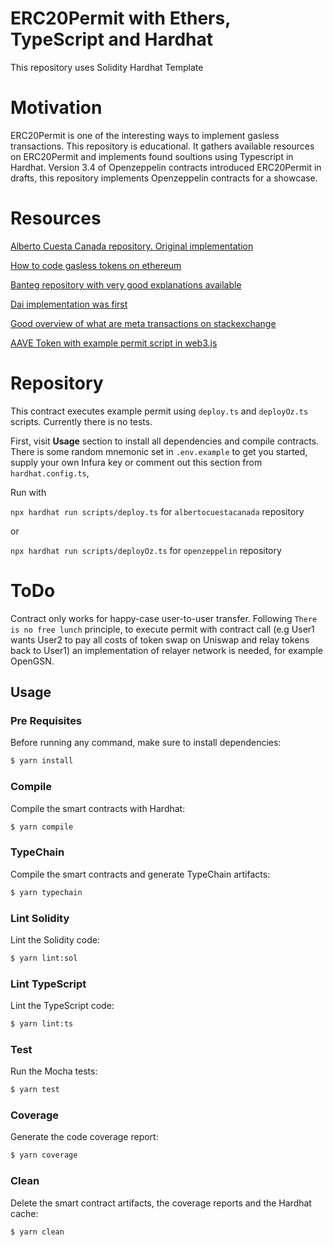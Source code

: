 # ERC20Permit with Ethers, TypeScript and Hardhat

This repository uses Solidity Hardhat Template

# Motivation

ERC20Permit is one of the interesting ways to implement gasless transactions. This repository is educational. It gathers available resources on ERC20Permit and implements found soultions using Typescript in Hardhat. Version 3.4 of Openzeppelin contracts introduced ERC20Permit in drafts, this repository implements Openzeppelin contracts for a showcase.

# Resources

[Alberto Cuesta Canada repository. Original implementation](https://github.com/albertocuestacanada/ERC20Permit)

[How to code gasless tokens on ethereum](https://hackernoon.com/how-to-code-gas-less-tokens-on-ethereum-43u3ew4)

[Banteg repository with very good explanations available](https://github.com/banteg/permit-deposit)

[Dai implementation was first](https://docs.makerdao.com/smart-contract-modules/dai-module/dai-detailed-documentation)

[Good overview of what are meta transactions on stackexchange](https://ethereum.stackexchange.com/a/78653)

[AAVE Token with example permit script in web3.js](https://docs.aave.com/developers/the-core-protocol/aave-token#permit)

# Repository

This contract executes example permit using `deploy.ts` and `deployOz.ts` scripts. Currently there is no tests.

First, visit **Usage** section to install all dependencies and compile contracts. There is some random mnemonic set in `.env.example` to get you started, supply your own Infura key or comment out this section from `hardhat.config.ts`, 

Run with

`npx hardhat run scripts/deploy.ts` for `albertocuestacanada` repository

or 

`npx hardhat run scripts/deployOz.ts` for `openzeppelin` repository

# ToDo

Contract only works for happy-case user-to-user transfer. Following `There is no free lunch` principle, to execute permit with contract call (e.g User1 wants User2 to pay all costs of token swap on Uniswap and relay tokens back to User1) an implementation of relayer network is needed, for example OpenGSN.


## Usage

### Pre Requisites

Before running any command, make sure to install dependencies:

```sh
$ yarn install
```

### Compile

Compile the smart contracts with Hardhat:

```sh
$ yarn compile
```

### TypeChain

Compile the smart contracts and generate TypeChain artifacts:

```sh
$ yarn typechain
```

### Lint Solidity

Lint the Solidity code:

```sh
$ yarn lint:sol
```

### Lint TypeScript

Lint the TypeScript code:

```sh
$ yarn lint:ts
```

### Test

Run the Mocha tests:

```sh
$ yarn test
```

### Coverage

Generate the code coverage report:

```sh
$ yarn coverage
```

### Clean

Delete the smart contract artifacts, the coverage reports and the Hardhat cache:

```sh
$ yarn clean
```
